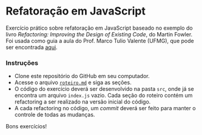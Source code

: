 # Refatoração em JavaScript
Exercício prático sobre refatoração em JavaScript baseado no exemplo do livro *Refactoring: Improving the Design of Existing Code*, do Martin Fowler. Foi usada como guia a aula do Prof. Marco Tulio Valente (UFMG), que pode ser encontrada [aqui](https://github.com/mtov/AulaPraticaRefactoring).

### Instruções
* Clone este repositório do GitHub em seu computador.
* Acesse o arquivo [`roteiro.md`](roteiro.md) e siga as seções.
* O código do exercício deverá ser desenvolvido na pasta `src`, onde já se encontra um arquivo `index.js` vazio. Cada seção do roteiro contém um refactoring a ser realizado na versão inicial do código.
* A cada refactoring no código, um *commit* deverá ser feito para manter o controle de todas as mudanças.

Bons exercícios!